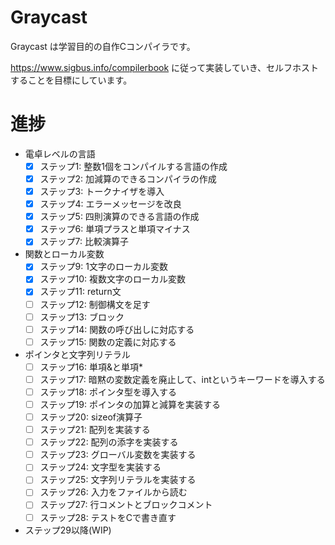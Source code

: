 # Graycast
Graycast は学習目的の自作Cコンパイラです。

https://www.sigbus.info/compilerbook に従って実装していき、セルフホストすることを目標にしています。

# 進捗

- 電卓レベルの言語
  - [x] ステップ1: 整数1個をコンパイルする言語の作成
  - [x] ステップ2: 加減算のできるコンパイラの作成
  - [x] ステップ3: トークナイザを導入
  - [x] ステップ4: エラーメッセージを改良
  - [x] ステップ5: 四則演算のできる言語の作成
  - [x] ステップ6: 単項プラスと単項マイナス
  - [x] ステップ7: 比較演算子
- 関数とローカル変数
  - [x] ステップ9: 1文字のローカル変数
  - [x] ステップ10: 複数文字のローカル変数
  - [x] ステップ11: return文
  - [ ] ステップ12: 制御構文を足す
  - [ ] ステップ13: ブロック
  - [ ] ステップ14: 関数の呼び出しに対応する
  - [ ] ステップ15: 関数の定義に対応する
- ポインタと文字列リテラル
  - [ ] ステップ16: 単項&と単項*
  - [ ] ステップ17: 暗黙の変数定義を廃止して、intというキーワードを導入する
  - [ ] ステップ18: ポインタ型を導入する
  - [ ] ステップ19: ポインタの加算と減算を実装する
  - [ ] ステップ20: sizeof演算子
  - [ ] ステップ21: 配列を実装する
  - [ ] ステップ22: 配列の添字を実装する
  - [ ] ステップ23: グローバル変数を実装する
  - [ ] ステップ24: 文字型を実装する
  - [ ] ステップ25: 文字列リテラルを実装する
  - [ ] ステップ26: 入力をファイルから読む
  - [ ] ステップ27: 行コメントとブロックコメント
  - [ ] ステップ28: テストをCで書き直す
- ステップ29以降(WIP)